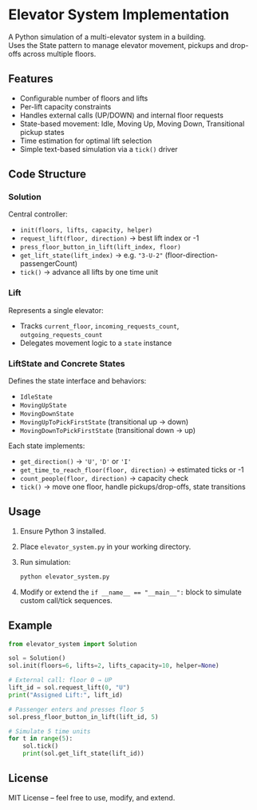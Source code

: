 # Elevator System Implementation

A Python simulation of a multi-elevator system in a building.  
Uses the State pattern to manage elevator movement, pickups and drop-offs across multiple floors.

## Features

- Configurable number of floors and lifts  
- Per-lift capacity constraints  
- Handles external calls (UP/DOWN) and internal floor requests  
- State-based movement: Idle, Moving Up, Moving Down, Transitional pickup states  
- Time estimation for optimal lift selection  
- Simple text-based simulation via a `tick()` driver

## Code Structure

### Solution  
Central controller:  
- `init(floors, lifts, capacity, helper)`  
- `request_lift(floor, direction)` → best lift index or -1  
- `press_floor_button_in_lift(lift_index, floor)`  
- `get_lift_state(lift_index)` → e.g. `"3-U-2"` (floor-direction-passengerCount)  
- `tick()` → advance all lifts by one time unit  

### Lift  
Represents a single elevator:  
- Tracks `current_floor`, `incoming_requests_count`, `outgoing_requests_count`  
- Delegates movement logic to a `state` instance  

### LiftState and Concrete States  
Defines the state interface and behaviors:  
- `IdleState`  
- `MovingUpState`  
- `MovingDownState`  
- `MovingUpToPickFirstState` (transitional up → down)  
- `MovingDownToPickFirstState` (transitional down → up)  

Each state implements:  
- `get_direction()` → `'U'`, `'D'` or `'I'`  
- `get_time_to_reach_floor(floor, direction)` → estimated ticks or -1  
- `count_people(floor, direction)` → capacity check  
- `tick()` → move one floor, handle pickups/drop-offs, state transitions  

## Usage

1. Ensure Python 3 installed.  
2. Place `elevator_system.py` in your working directory.  
3. Run simulation:

   ```sh
   python elevator_system.py
   ```

4. Modify or extend the `if __name__ == "__main__":` block to simulate custom call/tick sequences.

## Example

```python
from elevator_system import Solution

sol = Solution()
sol.init(floors=6, lifts=2, lifts_capacity=10, helper=None)

# External call: floor 0 → UP
lift_id = sol.request_lift(0, "U")
print("Assigned Lift:", lift_id)

# Passenger enters and presses floor 5
sol.press_floor_button_in_lift(lift_id, 5)

# Simulate 5 time units
for t in range(5):
    sol.tick()
    print(sol.get_lift_state(lift_id))
```

## License

MIT License – feel free to use, modify, and extend.  
